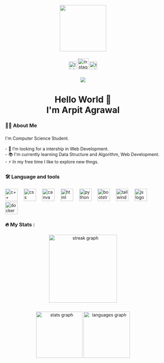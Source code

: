 <div align="center">
  <img height="150" src="https://camo.githubusercontent.com/62da68eb62b1e5f175f7d1f0191dd89a653d7908feb22d37d4a0ab07365d6791/68747470733a2f2f6d656469612e67697068792e636f6d2f6d656469612f4d3967624264396e6244724f5475314d71782f67697068792e676966"  />
</div>

###

<div align="center">
      <a href="https://www.linkedin.com/in/arpit-agrawal-7152b7238">  <img src="https://img.shields.io/static/v1?message=LinkedIn&logo=linkedin&label=&color=0077B5&logoColor=white&labelColor=&style=for-the-badge" height="25" alt="linkedin logo"  /></a>
      <a href="https://instagram.com/arpitagrawal1207?utm_source=qr&igshid=MzNlNGNkZWQ4Mg%3D%3D"><img src="https://img.shields.io/static/v1?message=Instagram&logo=instagram&label=&color=E4405F&logoColor=white&labelColor=&style=for-the-badge" height="35" alt="instagram logo"  /></a>
      <a href="https://twitter.com/ArpitAg77364332?t=XaTHb2PcRP7sFt_L6uKW9A&s=09"> <img src="https://img.shields.io/static/v1?message=Twitter&logo=twitter&label=&color=1DA1F2&logoColor=white&labelColor=&style=for-the-badge" height="25" alt="twitter logo"  /></a>

 
</div>

###

<div align="center">
  <img src="https://visitor-badge.laobi.icu/badge?page_id=arpitg12.arpitg12&"  />
</div>

###

<h1 align="center">Hello World 👋<br>
  I'm Arpit Agrawal</h1>

###

<h3 align="left">👩‍💻  About Me</h3>

###

<p align="left">I'm Computer Science Student. <br><br>- 🔭 I’m looking for a intership in Web Development. <br>- 📚 I'm currently learning Data Structure and Algorithm, Web Development. <br>- ⚡ In my free time I like to explore new thngs.</p>

###

<h3 align="left">🛠 Language and tools</h3>

###

<div align="left">
  <img src="https://cdn.jsdelivr.net/gh/devicons/devicon/icons/cplusplus/cplusplus-original.svg" height="40" alt="c++ logo"   />
  <img width="12" />
   <img src="https://cdn.jsdelivr.net/gh/devicons/devicon/icons/css3/css3-original.svg" height="40" alt=" css logo" />
  <img width="12" />
  <img src="https://cdn.jsdelivr.net/gh/devicons/devicon/icons/canva/canva-original.svg"  height="40" alt="canva logo" />
  <img width="12" />
  <img src="https://cdn.jsdelivr.net/gh/devicons/devicon/icons/html5/html5-original.svg"  height="40" alt="html logo"  />
  <img width="12" />
  <img src="https://cdn.jsdelivr.net/gh/devicons/devicon/icons/python/python-original.svg"  height="40" alt="python logo"/>
  <img width="12" />
  <img src="https://cdn.jsdelivr.net/gh/devicons/devicon/icons/bootstrap/bootstrap-original.svg"   height="40" alt="bootstrap logo" />
  <img width="12" />
  <img src="https://cdn.jsdelivr.net/gh/devicons/devicon/icons/tailwindcss/tailwindcss-original-wordmark.svg"  height="40" alt="tailwind logo" />
  <img width="12" />
  <img src="https://cdn.jsdelivr.net/gh/devicons/devicon/icons/javascript/javascript-plain.svg"   height="40" alt="js logo"/>
  <img width="12" />
  <img src="https://cdn.jsdelivr.net/gh/devicons/devicon/icons/c/c-original.svg"    height="40" alt="docker logo"/>
</div>

###

<h3 align="left">🔥   My Stats :</h3>

###

<div align="center">
  <img src="https://streak-stats.demolab.com?user=arpitg12&locale=en&mode=daily&theme=dark&hide_border=false&border_radius=5&order=3" height="220" alt="streak graph"  />
</div>

###





<h2 align="left"></h2>

###

<div align="center">
  <img src="https://github-readme-stats.vercel.app/api?username=arpitg12&hide_title=false&hide_rank=false&show_icons=true&include_all_commits=true&count_private=true&disable_animations=false&theme=dracula&locale=en&hide_border=false" height="150" alt="stats graph"  />
  <img src="https://github-readme-stats.vercel.app/api/top-langs?username=arpitg12&locale=en&hide_title=false&layout=compact&card_width=320&langs_count=5&theme=dracula&hide_border=false" height="150" alt="languages graph"  />
</div>

